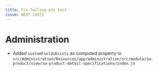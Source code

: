 ```yaml
---
title: Fix failing e2e test
issue: NEXT-14472
---
```

# Administration
* Added `customFieldsExists` as computed property to `src/Administration/Resources/app/administration/src/module/sw-product/view/sw-product-detail-specifications/index.js`
